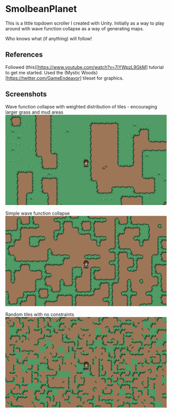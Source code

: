 # SmolbeanPlanet

This is a little topdown scroller I created with Unity.  Initially as a way to play around with wave function collapse as a way of generating maps.

Who knows what (if anything) will follow!

## References

Followed (this)[https://www.youtube.com/watch?v=7iYWpzL9GkM] tutorial to get me started.
Used the (Mystic Woods)[https://twitter.com/GameEndeavor] tileset for graphics.

## Screenshots

Wave function collapse with weighted distribution of tiles - encouraging larger grass and mud areas
![Screenshot 3](./docs/images/screenshot3.png)

Simple wave function collapse
![Screenshot 2](./docs/images/screenshot2.png)

Random tiles with no constraints
![Screenshot 1](./docs/images/screenshot1.png)